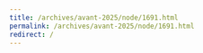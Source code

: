 ```yaml
---
title: /archives/avant-2025/node/1691.html
permalink: /archives/avant-2025/node/1691.html
redirect: /
---
```

